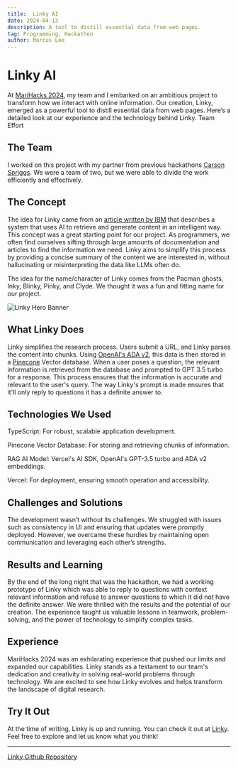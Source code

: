 ```yaml
---
title:  Linky AI
date: 2024-04-13
description: A tool to distill essential data from web pages.
tag: Programming, Hackathon
author: Marcus Lee
---
```


# Linky AI

At [MariHacks 2024](https://marihacks-2024.devpost.com/), my team and I embarked on an ambitious project to transform how we interact with online information. Our creation, Linky, emerged as a powerful tool to distill essential data from web pages. Here’s a detailed look at our experience and the technology behind Linky.
Team Effort

## The Team

I worked on this project with my partner from previous hackathons [Carson Spriggs](https://github.com/carsonSgit/). We were a team of two, but we were able to divide the work efficiently and effectively.

## The Concept

The idea for Linky came from an [article written by IBM](https://research.ibm.com/blog/retrieval-augmented-generation-RAG) that describes a system that uses AI to retrieve and generate content in an intelligent way. This concept was a great starting point for our project. As programmers, we often find ourselves sifting through large amounts of documentation and articles to find the information we need. Linky aims to simplify this process by providing a concise summary of the content we are interested in, without hallucinating or misinterpreting the data like LLMs often do.

The idea for the name/character of Linky comes from the Pacman ghosts, Inky, Blinky, Pinky, and Clyde. We thought it was a fun and fitting name for our project.

![Linky Hero Banner](https://github.com/GodPuffin/linky/assets/92652800/72690536-1b0d-49ea-9a19-2578bf98caf6)

## What Linky Does

Linky simplifies the research process. Users submit a URL, and Linky parses the content into chunks. Using [OpenAI's ADA v2](https://openai.com/blog/new-and-improved-embedding-model), this data is then stored in a [Pinecone](https://www.pinecone.io/) Vector database. When a user poses a question, the relevant information is retrieved from the database and prompted to GPT 3.5 turbo for a response. This process ensures that the information is accurate and relevant to the user's query. The way Linky's prompt is made ensures that it'll only reply to questions it has a definite answer to.

## Technologies We Used

TypeScript: For robust, scalable application development.

Pinecone Vector Database: For storing and retrieving chunks of information.

RAG AI Model: Vercel's AI SDK, OpenAI's GPT-3.5 turbo and ADA v2 embeddings.

Vercel: For deployment, ensuring smooth operation and accessibility.

## Challenges and Solutions

The development wasn’t without its challenges. We struggled with issues such as consistency in UI and ensuring that updates were promptly deployed. However, we overcame these hurdles by maintaining open communication and leveraging each other’s strengths.

## Results and Learning

By the end of the long night that was the hackathon, we had a working prototype of Linky which was able to reply to questions with context relevant information and refuse to answer questions to which it did not have the definite answer. We were thrilled with the results and the potential of our creation. The experience taught us valuable lessons in teamwork, problem-solving, and the power of technology to simplify complex tasks.

## Experience

MariHacks 2024 was an exhilarating experience that pushed our limits and expanded our capabilities. Linky stands as a testament to our team's dedication and creativity in solving real-world problems through technology. We are excited to see how Linky evolves and helps transform the landscape of digital research.

## Try It Out

At the time of writing, Linky is up and running. You can check it out at [Linky](https://www.linky.im/). Feel free to explore and let us know what you think!

---
[Linky Github Repository](https://github.com/GodPuffin/linky)